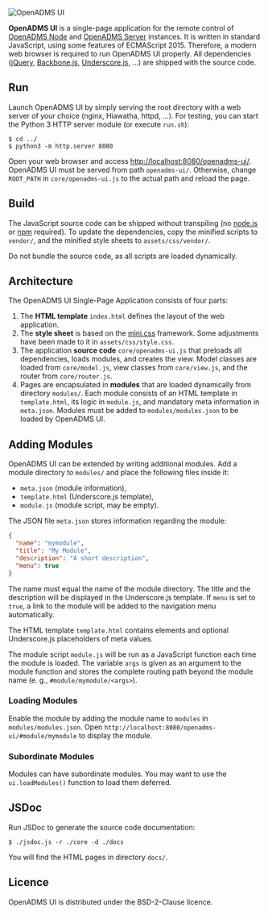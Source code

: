 ![OpenADMS UI](https://www.dabamos.de/github/openadms.png)

**OpenADMS UI** is a single-page application for the remote control of
[OpenADMS Node](https://github.com/dabamos/openadms-node/) and
[OpenADMS Server](https://github.com/dabamos/openadms-server/)
instances. It is written in standard JavaScript, using some features of
ECMAScript 2015. Therefore, a modern web browser is required to run OpenADMS UI
properly. All dependencies ([jQuery](https://jquery.com/),
[Backbone.js](https://backbonejs.org/),
[Underscore.js](https://underscorejs.org/), …) are shipped with the source code.

## Run
Launch OpenADMS UI by simply serving the root directory with a web server of
your choice (nginx, Hiawatha, httpd, …). For testing, you can start the Python 3
HTTP server module (or execute ``run.sh``):

```
$ cd ../
$ python3 -m http.server 8080
```

Open your web browser and access
[http://localhost:8080/openadms-ui/](http://localhost:8080/openadms-ui/).
OpenADMS UI must be served from path ``openadms-ui/``. Otherwise, change
``ROOT_PATH`` in ``core/openadms-ui.js`` to the actual path and reload the page.

## Build
The JavaScript source code can be shipped without transpiling (no
[node.js](https://nodejs.org/) or [npm](https://www.npmjs.com/) required). To
update the dependencies, copy the minified scripts to `vendor/`, and the
minified style sheets to `assets/css/vendor/`.

Do not bundle the source code, as all scripts are loaded dynamically.

## Architecture
The OpenADMS UI Single-Page Application consists of four parts:

1. The **HTML template** `index.html` defines the layout of the web application.
2. The **style sheet** is based on the [mini.css](https://minicss.org/) framework. Some adjustments have been made to it in `assets/css/style.css`.
3. The application **source code** `core/openadms-ui.js` that preloads all dependencies, loads modules, and creates the view. Model classes are loaded from `core/model.js`, view classes from `core/view.js`, and the router from `core/router.js`.
4. Pages are encapsulated in **modules** that are loaded dynamically from directory `modules/`. Each module consists of an HTML template in `template.html`, its logic in `module.js`, and mandatory meta information in `meta.json`. Modules must be added to `modules/modules.json` to be loaded by OpenADMS UI.

## Adding Modules
OpenADMS UI can be extended by writing additional modules. Add a module
directory to ``modules/`` and place the following files inside it:

* ``meta.json`` (module information),
* ``template.html`` (Underscore.js template),
* ``module.js`` (module script, may be empty).

The JSON file ``meta.json`` stores information regarding the module:

```json
{
  "name": "mymodule",
  "title": "My Module",
  "description": "A short description",
  "menu": true
}
```

The name must equal the name of the module directory. The title and the
description will be displayed in the Underscore.js template. If ``menu`` is set
to ``true``, a link to the module will be added to the navigation menu
automatically.

The HTML template ``template.html`` contains elements and optional Underscore.js
placeholders of meta values.

The module script ``module.js`` will be run as a JavaScript function each time
the module is loaded. The variable ``args`` is given as an argument to the
module function and stores the complete routing path beyond the module name
(e. g., ``#module/mymodule/<args>``).

### Loading Modules
Enable the module by adding the module name to ``modules`` in
``modules/modules.json``. Open
``http://localhost:8080/openadms-ui/#module/mymodule``
to display the module.

### Subordinate Modules
Modules can have subordinate modules. You may want to use the
``ui.loadModules()`` function to load them deferred.

## JSDoc
Run JSDoc to generate the source code documentation:

```
$ ./jsdoc.js -r ./core -d ./docs
```

You will find the HTML pages in directory ``docs/``.

## Licence
OpenADMS UI is distributed under the BSD-2-Clause licence.
